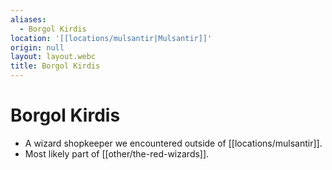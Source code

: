 ```yaml
---
aliases:
  - Borgol Kirdis
location: '[[locations/mulsantir|Mulsantir]]'
origin: null
layout: layout.webc
title: Borgol Kirdis
---
```

# Borgol Kirdis

- A wizard shopkeeper we encountered outside of [[locations/mulsantir]].
- Most likely part of [[other/the-red-wizards]].
